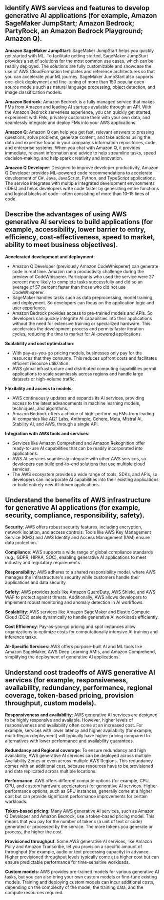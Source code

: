 ## Identify AWS services and features to develop generative AI applications (for example, Amazon SageMaker JumpStart; Amazon Bedrock; PartyRock, an Amazon Bedrock Playground; Amazon Q).
**Amazon SageMaker JumpStart**: SageMaker JumpStart helps you quickly get started with ML. To facilitate getting started, SageMaker JumpStart provides a set of solutions for the most common use cases, which can be readily deployed. The solutions are fully customizable and showcase the use of AWS CloudFormation templates and reference architectures so that you can accelerate your ML journey. SageMaker JumpStart also supports one-click deployment and fine-tuning of more than 150 popular open-source models such as natural language processing, object detection, and image classification models.

**Amazon Bedrock**: Amazon Bedrock is a fully managed service that makes FMs from Amazon and leading AI startups available through an API. With the Amazon Bedrock serverless experience, you can quickly get started, experiment with FMs, privately customize them with your own data, and seamlessly integrate and deploy FMs into your AWS applications.

**Amazon Q**: Amazon Q can help you get fast, relevant answers to pressing questions, solve problems, generate content, and take actions using the data and expertise found in your company's information repositories, code, and enterprise systems. When you chat with Amazon Q, it provides immediate, relevant information and advice to help streamline tasks, speed decision-making, and help spark creativity and innovation.

**Amazon Q Developer**: Designed to improve developer productivity, Amazon Q Developer provides ML–powered code recommendations to accelerate development of C#, Java, JavaScript, Python, and TypeScript applications. The service integrates with multiple integrated development environments (IDEs) and helps developers write code faster by generating entire functions and logical blocks of code—often consisting of more than 10–15 lines of code.

## Describe the advantages of using AWS generative AI services to build applications (for example, accessibility, lower barrier to entry, efficiency, cost-effectiveness, speed to market, ability to meet business objectives).
**Accelerated development and deployment**:
- Amazon Q Developer (previously Amazon CodeWhisperer) can generate code in real time. Amazon ran a productivity challenge during the preview of CodeWhisperer. Participants who used the service were 27 percent more likely to complete tasks successfully and did so an average of 57 percent faster than those who did not use CodeWhisperer.
- SageMaker handles tasks such as data preprocessing, model training, and deployment. So developers can focus on the application logic and user experience.
- Amazon Bedrock provides access to pre-trained models and APIs. So developers can quickly integrate AI capabilities into their applications without the need for extensive training or specialized hardware. This accelerates the development process and permits faster iteration cycles, reducing the time to market for AI-powered applications.

**Scalability and cost optimization**:
- With pay-as-you-go pricing models, businesses only pay for the resources that they consume. This reduces upfront costs and facilitates efficient resource utilization.
- AWS global infrastructure and distributed computing capabilities permit applications to scale seamlessly across regions and handle large datasets or high-volume traffic.

**Flexibility and access to models**:
- AWS continuously updates and expands its AI services, providing access to the latest advancements in machine learning models, techniques, and algorithms.
- Amazon Bedrock offers a choice of high-performing FMs from leading AI companies like AI21 Labs, Anthropic, Cohere, Meta, Mistral AI, Stability AI, and AWS, through a single API.

**Integration with AWS tools and services**:
- Services like Amazon Comprehend and Amazon Rekognition offer ready-to-use AI capabilities that can be readily incorporated into applications.
- AWS AI services seamlessly integrate with other AWS services, so developers can build end-to-end solutions that use multiple cloud services.
- The AWS ecosystem provides a wide range of tools, SDKs, and APIs, so developers can incorporate AI capabilities into their existing applications or build entirely new AI-driven applications.

## Understand the benefits of AWS infrastructure for generative AI applications (for example, security, compliance, responsibility, safety).
**Security**: AWS offers robust security features, including encryption, network isolation, and access controls. Tools like AWS Key Management Service (KMS) and AWS Identity and Access Management (IAM) ensure data protection.

**Compliance**: AWS supports a wide range of global compliance standards (e.g., GDPR, HIPAA, SOC), enabling generative AI applications to meet industry and regulatory requirements.

**Responsibility**: AWS adheres to a shared responsibility model, where AWS manages the infrastructure's security while customers handle their applications and data security.

**Safety**: AWS provides tools like Amazon GuardDuty, AWS Shield, and AWS WAF to protect against threats. Additionally, AWS allows developers to implement robust monitoring and anomaly detection in AI workflows.

**Scalability**: AWS services like Amazon SageMaker and Elastic Compute Cloud (EC2) scale dynamically to handle generative AI workloads efficiently.

**Cost Efficiency**: Pay-as-you-go pricing and spot instances allow organizations to optimize costs for computationally intensive AI training and inference tasks.

**AI-Specific Services**: AWS offers purpose-built AI and ML tools like Amazon SageMaker, AWS Deep Learning AMIs, and Amazon Comprehend, simplifying the deployment of generative AI applications.

## Understand cost tradeoffs of AWS generative AI services (for example, responsiveness, availability, redundancy, performance, regional coverage, token-based pricing, provision throughput, custom models).
**Responsiveness and availability**: AWS generative AI services are designed to be highly responsive and available. However, higher levels of responsiveness and availability often come at an increased cost. For example, services with lower latency and higher availability (for example, multi-Region deployment) will typically have higher pricing compared to alternatives with lower performance and availability guarantees.

**Redundancy and Regional coverage**: To ensure redundancy and high availability, AWS generative AI services can be deployed across multiple Availability Zones or even across multiple AWS Regions. This redundancy comes with an additional cost, because resources have to be provisioned and data replicated across multiple locations.

**Performance**: AWS offers different compute options (for example, CPU, GPU, and custom hardware accelerators) for generative AI services. Higher-performance options, such as GPU instances, generally come at a higher cost but can provide significant performance improvements for certain workloads.

**Token-based pricing**: Many AWS generative AI services, such as Amazon Q Developer and Amazon Bedrock, use a token-based pricing model. This means that you pay for the number of tokens (a unit of text or code) generated or processed by the service. The more tokens you generate or process, the higher the cost.

**Provisioned throughput**: Some AWS generative AI services, like Amazon Polly and Amazon Transcribe, let you provision a specific amount of throughput (for example, audio or text processing capacity) in advance. Higher provisioned throughput levels typically come at a higher cost but can ensure predictable performance for time-sensitive workloads.

**Custom models**: AWS provides pre-trained models for various generative AI tasks, but you can also bring your own custom models or fine-tune existing models. Training and deploying custom models can incur additional costs, depending on the complexity of the model, the training data, and the compute resources required.
